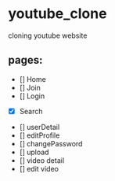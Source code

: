 # youtube_clone
 cloning youtube website

## pages:
- [] Home
- [] Join
- [] Login
- [x] Search
- [] userDetail
- [] editProfile
- [] changePassword
- [] upload
- [] video detail
- [] edit video